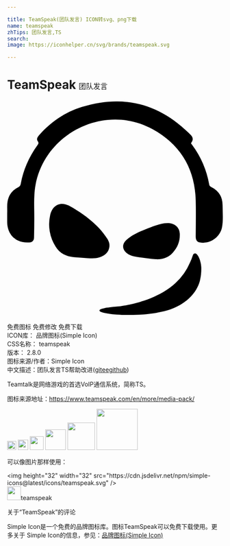 ```yaml
---

title: TeamSpeak(团队发言) ICON转svg、png下载
name: teamspeak
zhTips: 团队发言,TS
search: 
image: https://iconhelper.cn/svg/brands/teamspeak.svg

---
```


# TeamSpeak  <small style="font-size: 60%;font-weight: 100">团队发言</small>

<div id="svg" class="svg-wrap">
<svg role="img" viewBox="0 0 24 24" xmlns="http://www.w3.org/2000/svg"><title>TeamSpeak icon</title><path d="M21.604 18.594c-.009-.481-.222-1.262-.539-1.511a.246.246 0 00-.388.118 7.113 7.113 0 01-.346.875 6.373 6.373 0 01-1.568 2.209c-.84.777-1.84 1.331-2.817 1.725-.244.099-.485.187-.722.266l-.006.002c-.158.053-.314.101-.467.146l-.003.001-.22.063-.012.003c-.148.04-.292.078-.433.112l-.017.004-.192.045-.016.004c-.135.03-.264.058-.39.083l-.025.005a22.224 22.224 0 01-.52.093l-.028.004-.136.02-.017.004a23.763 23.763 0 01-.28.038l-.14.017a8.982 8.982 0 01-.543.05h-.004c-4.09.429 1.038 1.325 4.895.647l.026-.005a13.344 13.344 0 00.683-.142c.036-.01.074-.018.11-.027a6.64 6.64 0 001.387-.503c2.386-1.155 2.617-3.084 2.617-3.084.08-.366.12-.782.111-1.262m-10.28-2.832a1.768 1.768 0 00-.3-.535c-.446-.695-1.066-1.322-1.694-1.848a10.72 10.72 0 00-1.043-.792c-.807-.557-1.44-.88-1.44-.88h-.002c-.96-.48-1.836-.01-2.067 1.085a4.605 4.605 0 00.615 3.48c.46.738 1.169 1.088 2.018 1.167.53.05 1.063.079 1.595.117.433.01.865.04 1.286-.103.555-.188.983-.526 1.078-1.123a1.187 1.187 0 00-.045-.568m3.368 1.695c.606.08 1.211.178 1.822.213.82.048 1.44-.215 1.9-.71.575-.62.84-1.341.795-2.15-.045-.814-.759-1.295-1.725-1.127-.863.149-1.628.485-2.402.795-.684.273-1.326.602-1.828 1.068-.707.656-.306 1.525.822 1.798.202.049.41.076.616.113M0 12.532c.023-.375-.033-.812.038-1.248.119-.732.508-1.265 1.166-1.598.163-.082.262-.167.3-.369.286-1.572.917-3 1.85-4.296.107-.148.192-.25.055-.444-.175-.245-.05-.47.132-.675C4.856 2.428 6.44 1.336 8.323.755c4.493-1.386 8.453-.438 11.835 2.842.312.303.729.608.33 1.14-.066.088.052.166.103.235a10.426 10.426 0 011.895 4.4c.031.18.142.236.272.301.813.412 1.212 1.092 1.216 1.985.003.806.083 1.617-.052 2.419-.193 1.153-1.367 1.957-2.503 1.722-.345-.072-.436-.337-.434-.66.006-1.324.032-2.647 0-3.97-.085-3.555-1.69-6.233-4.8-7.942-5.201-2.86-11.874.31-13.02 6.141-.198 1.014-.164 2.032-.153 3.053.01.95 0 1.901-.024 2.851-.008.334-.204.522-.56.539-1.45.067-2.425-.854-2.428-2.304v-.975Z"/></svg>
</div>
<detail full-name='teamspeak'></detail>

<div class="detail-page">
<p>
<span><span class="badge-success badge">免费图标</span> <span class="badge-success badge">免费修改</span>  <span class="badge-success badge">免费下载</span> </span>
<br/>
<span>
ICON库：
<span class="badge-secondary badge">品牌图标(Simple Icon)</span> 
</span>
<br/>
<span>
CSS名称：
<span class="badge-secondary badge">teamspeak</span> 
</span>

<br/>
<span>
版本：
<span class="badge-secondary badge">2.8.0</span> 
</span>
<br/>
<span>图标来源/作者：<span class="badge-light badge">Simple Icon</span></span> 
<br/>
<span class="zh-detail">中文描述：<span class="badge-primary badge">团队发言</span><span class="badge-primary badge">TS</span><span class="help-link"><span>帮助改进</span>(<a href="https://gitee.com/liuwave/icon-helper/edit/master/json/brands/teamspeak.json" target="_blank" rel="noopener noreferrer">gitee</a><a href="https://github.com/liuwave/icon-helper/edit/master/json/brands/teamspeak.json" target="_blank" rel="noopener noreferrer">github</a></span>)</span><br/>
</p>
</div><div class="description description alert alert-light"><p>Teamtalk是网络游戏的首选VoIP通信系统，简称TS。</p><p>图标来源地址：<a href="https://www.teamspeak.com/en/more/media-pack/" target="_blank" rel="noopener noreferrer">https://www.teamspeak.com/en/more/media-pack/</a></p></div>
<div class="alert alert-dark">
<img height="21" width="21" src="https://cdn.jsdelivr.net/npm/simple-icons@latest/icons/teamspeak.svg" />
<img height="24" width="24" src="https://cdn.jsdelivr.net/npm/simple-icons@latest/icons/teamspeak.svg" />
<img height="32" width="32" src="https://cdn.jsdelivr.net/npm/simple-icons@latest/icons/teamspeak.svg" />
<img height="48" width="48" src="https://cdn.jsdelivr.net/npm/simple-icons@latest/icons/teamspeak.svg" />
<img height="64" width="64" src="https://cdn.jsdelivr.net/npm/simple-icons@latest/icons/teamspeak.svg" />
<img height="96" width="96" src="https://cdn.jsdelivr.net/npm/simple-icons@latest/icons/teamspeak.svg" />

</div>
<div>
  <p>可以像图片那样使用：    
  </p>
  <div class="alert alert-primary" style="font-size: 14px">
    &lt;img height="32" width="32" src="https://cdn.jsdelivr.net/npm/simple-icons@latest/icons/teamspeak.svg" /&gt;
    <copy-btn content='<img height="32" width="32" src="https://cdn.jsdelivr.net/npm/simple-icons@latest/icons/teamspeak.svg" />'></copy-btn>
  </div>
  <div class="alert alert-secondary">
    <img height="32" width="32" src="https://cdn.jsdelivr.net/npm/simple-icons@latest/icons/teamspeak.svg" />teamspeak
    <copy-btn content="teamspeak" btn-title="复制图标名称"></copy-btn>
  </div>
</div>

<Vssue title="关于“TeamSpeak”的评论" >关于“TeamSpeak”的评论</Vssue>


<div><p>Simple Icon是一个免费的品牌图标库。图标TeamSpeak可以免费下载使用。更多关于  Simple Icon的信息，参见：<a target="_blank" href="https://iconhelper.cn/brands.html">品牌图标(Simple Icon)</a>
</p></div>
